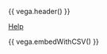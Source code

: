 {{ vega.header() }}

<a href="../help/index.html" class="icon fa fa-question-circle"> Help</a>

{{ vega.embedWithCSV() }}

<style>
/* hack to turn off gray background in the readthedocs theme */
.wy-nav-content-wrap { background-color: #fcfcfc !important; }
</style>
